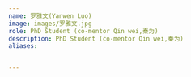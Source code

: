 ```yaml
---
name: 罗雅文(Yanwen Luo)
image: images/罗雅文.jpg
role: PhD Student (co-mentor Qin wei,秦为)
description: PhD Student (co-mentor Qin wei,秦为)
aliases:


---
```



